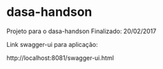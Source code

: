 # dasa-handson

Projeto para o dasa-handson
Finalizado: 20/02/2017

Link swagger-ui para aplicação:

http://localhost:8081/swagger-ui.html


